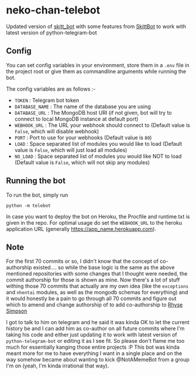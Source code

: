# neko-chan-telebot

Updated version of [skitt_bot](https://github.com/skittles9823/skitt_bot) with some features from 
[SkittBot](https://github.com/skittles9823/SkittBot) to work with latest version of python-telegram-bot

## Config

You can set config variables in your environment, store them in a `.env` file in the project root or give them as
commandline arguments while running the bot.

The config variables are as follows :-
- `TOKEN` : Telegram bot token
- `DATABASE_NAME` : The name of the database you are using
- `DATABASE_URL` : The MongoDB host URI (if not given, bot will try to connect to local MongoDB instance at default port)
- `WEBHOOK_URL` : The URL your webhook should connect to (Default value is `False`, which will disable webhook)
- `PORT` : Port to use for your webhooks (Default value is `80`)
- `LOAD` : Space separated list of modules you would like to load (Default value is `False`, which will just load all modules)
- `NO_LOAD` : Space separated list of modules you would like NOT to load (Default value is `False`, which will not skip any modules)

## Running the bot

To run the bot, simply run
```shell script
python -m telebot
```

In case you want to deploy the bot on Heroku, the Procfile and runtime.txt is given in the repo. For optimal usage do
set the `WEBHOOK_URL` to the heroku application URL (generally https://app_name.herokuapp.com).

## Note

For the first 70 commits or so, I didn't know that the concept of co-authorship existed.... so while the base logic is 
the same as the above mentioned repositories with some changes that I thought were needed, the commit authorship for 
those is shown as mine. Now there's a lot of stuff withing those 70 commits that actually are my own idea (like the 
`exceptions` and `nhentai` modules, as well as the mongodb schemas for everything) and it would honestly be a pain to go 
through all 70 commits and figure out which to amend and change authorship of to add co-authorship to 
[Rhyse Simpson](https://github.com/skittles9823)

I got to talk to him on telegram and he said it was kinda OK to let the current history be and I can add him as 
co-author on all future commits where I'm taking his code and either just updating it to work with latest version of 
`python-telegram-bot` or editing it as I see fit. So please don't flame me too much for essentially kanging those 
entire projects :P This bot was kinda meant more for me to have everything I want in a single place and on the way 
somehow became about wanting to kick @NotAMemeBot from a group I'm on (yeah, I'm kinda irrational that way).
